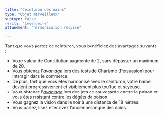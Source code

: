 ```yaml
---
title: "Ceinturon des nains"
type: "Objet merveilleux"
subtype: false
rarity: "Légendaire"
attunement: "harmonisation requise"

---
```

Tant que vous portez ce ceinturon, vous bénéficiez des avantages suivants :
* Votre valeur de Constitution augmente de 2, sans dépasser un maximum de 20.
* Vous obtenez l'[_avantage_](/utiliser-les-caracteristiques/#avantage-et-desavantage) lors des tests de Charisme (Persuasion) pour interagir dans le commerce.
* De plus, tant que vous êtes harmonisé avec le ceinturon, votre barbe devient progressivement et visiblement plus touffue et soyeuse.
* Vous obtenez l'[_avantage_](/utiliser-les-caracteristiques/#avantage-et-desavantage) lors des jets de sauvegarde contre le poison et vous êtes résistant contre les dégâts de poison.
* Vous gagnez la vision dans le noir à une distance de 18 mètres.
* Vous parlez, lisez et écrivez l'ancienne langue des nains.
